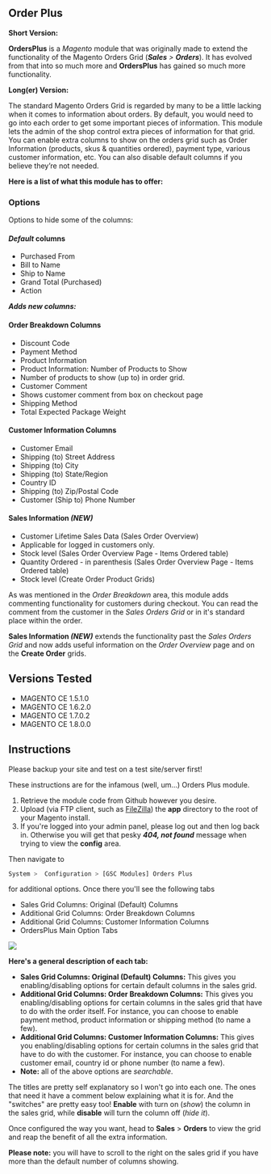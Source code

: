 ## Order Plus

**Short Version:**

**OrdersPlus** is a *Magento* module that was originally made to extend the functionality of the Magento Orders Grid (_**Sales** > **Orders**_). It has evolved from that into so much more and **OrdersPlus** has gained so much more functionality.

**Long(er) Version:**

The standard Magento Orders Grid is regarded by many to be a little lacking when it comes to information about orders. By default, you would need to go into each order to get some important pieces of information. This module lets the admin of the shop control extra pieces of information for that grid. You can enable extra columns to show on the orders grid such as Order Information (products, skus & quantities ordered), payment type, various customer information, etc. You can also disable default columns if you believe they’re not needed.

**Here is a list of what this module has to offer:**

### Options

Options to hide some of the columns:

#### *Default* columns
* Purchased From
* Bill to Name
* Ship to Name
* Grand Total (Purchased)
* Action

_**Adds new columns:**_

#### Order Breakdown Columns
* Discount Code
* Payment Method
* Product Information
* Product Information: Number of Products to Show
* Number of products to show (up to) in order grid.
* Customer Comment
* Shows customer comment from box on checkout page
* Shipping Method
* Total Expected Package Weight

#### Customer Information Columns
* Customer Email
* Shipping (to) Street Address
* Shipping (to) City
* Shipping (to) State/Region
* Country ID
* Shipping (to) Zip/Postal Code
* Customer (Ship to) Phone Number

#### Sales Information _(NEW)_
* Customer Lifetime Sales Data (Sales Order Overview)
* Applicable for logged in customers only.
* Stock level (Sales Order Overview Page - Items Ordered table)
* Quantity Ordered - in parenthesis (Sales Order Overview Page - Items Ordered table)
* Stock level (Create Order Product Grids)

As was mentioned in the _Order Breakdown_ area, this module adds commenting functionality for customers during checkout. You can read the comment from the customer in the _Sales Orders Grid_ or in it's standard place within the order.

**Sales Information _(NEW)_** extends the functionality past the _Sales Orders Grid_ and now adds useful information on the _Order Overview_ page and on the **Create Order** grids.

## Versions Tested

- MAGENTO CE 1.5.1.0
- MAGENTO CE 1.6.2.0
- MAGENTO CE 1.7.0.2
- MAGENTO CE 1.8.0.0

## Instructions

Please backup your site and test on a test site/server first!

These instructions are for the infamous (well, um…) Orders Plus module.

1. Retrieve the module code from Github however you desire.
2. Upload (via FTP client, such as [FileZilla](http://filezilla-project.org/)) the **app** directory to the root of your Magento install.
3. If you're logged into your admin panel, please log out and then log back in. Otherwise you will get that pesky _**404, not found**_ message when trying to view the **config** area.

Then navigate to

```bash
System >  Configuration > [GSC Modules] Orders Plus
```

for additional options. Once there you'll see the following tabs

- Sales Grid Columns: Original (Default) Columns
- Additional Grid Columns: Order Breakdown Columns
- Additional Grid Columns: Customer Information Columns
- OrdersPlus Main Option Tabs

![](http://www.graphicsourcecode.com/wp-content/uploads/2012/09/ordersplus-screen1.jpg)

**Here's a general description of each tab:**

- **Sales Grid Columns: Original (Default) Columns:** This gives you enabling/disabling options for certain default columns in the sales grid.
- **Additional Grid Columns: Order Breakdown Columns:** This gives you enabling/disabling options for certain columns in the sales grid that have to do with the order itself. For instance, you can choose to enable payment method, product information or shipping method (to name a few).
- **Additional Grid Columns: Customer Information Columns:** This gives you enabling/disabling options for certain columns in the sales grid that have to do with the customer. For instance, you can choose to enable customer email, country id or phone number (to name a few).
- **Note:** all of the above options are _searchable_.

The titles are pretty self explanatory so I won't go into each one. The ones that need it have a comment below explaining what it is for. And the "switches" are pretty easy too! **Enable** with turn on (_show_) the column in the sales grid, while **disable** will turn the column off (_hide it_).

Once configured the way you want, head to **Sales** > **Orders** to view the grid and reap the benefit of all the extra information.

**Please note:** you will have to scroll to the right on the sales grid if you have more than the default number of columns showing.
